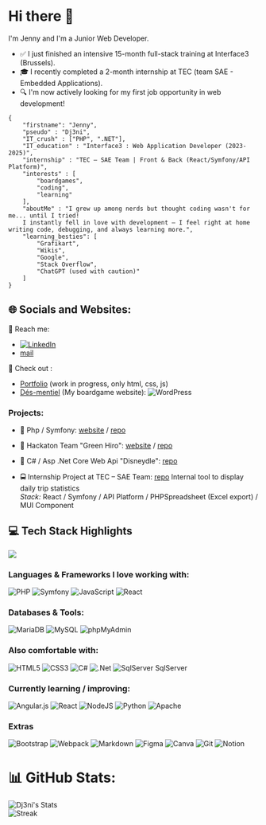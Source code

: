 # Hi there 👋

I'm Jenny and I'm a Junior Web Developer. 
- ✅ I just finished an intensive 15-month full-stack training at Interface3 (Brussels).
- 🎓 I recently completed a 2-month internship at TEC (team SAE - Embedded Applications).
- 🔍 I'm now actively looking for my first job opportunity in web development!

```
{
    "firstname": "Jenny",
    "pseudo" : "Dj3ni",
    "IT_crush" : ["PHP", ".NET"],
    "IT_education" : "Interface3 : Web Application Developer (2023-2025)",
    "internship" : "TEC – SAE Team | Front & Back (React/Symfony/API Platform)",
    "interests" : [
        "boardgames",
        "coding",
        "learning"
    ],
    "aboutMe" : "I grew up among nerds but thought coding wasn't for me... until I tried!
    I instantly fell in love with development — I feel right at home writing code, debugging, and always learning more.",
    "learning_besties": [
        "Grafikart",
        "Wikis",
        "Google",
        "Stack Overflow",
        "ChatGPT (used with caution)"
    ]
}

```

## 🌐 Socials and Websites:
📧 Reach me: 
- [![LinkedIn](https://img.shields.io/badge/LinkedIn-%230077B5.svg?logo=linkedin&logoColor=white)](https://linkedin.com/in/https://www.linkedin.com/in/jenny-fernandez-garcia/) 
- [mail](dj3n.dev@gmail.com)

👀 Check out : 
- [Portfolio](https://dj3ni.github.io/i3_Portfolio/) (work in progress, only html, css, js)
- [Dés-mentiel](https://desmentiel.be) (My boardgame website): ![WordPress](https://img.shields.io/badge/WordPress-%23117AC9.svg?style=plastic&logo=WordPress&logoColor=white)

### Projects:
- 🎲 Php / Symfony:
  [website](http://wad02.interface3.be/) /
  [repo](https://github.com/Dj3ni/I3_ProjetSymphony)

- 🍃 Hackaton Team "Green Hiro":
  [website](https://green-hiro.vercel.app/) /
  [repo](https://github.com/Dj3ni/Hackaton)
  
- 🏰 C# / Asp .Net Core Web Api "Disneydle":
  [repo](https://github.com/Dj3ni/Disneydle)

- 🚍 Internship Project at TEC – SAE Team:
  [repo](https://github.com/Dj3ni/Internship2025)
  Internal tool to display daily trip statistics  
  *Stack:* React / Symfony / API Platform / PHPSpreadsheet (Excel export) / MUI Component

## 💻 Tech Stack Highlights
![](https://github-readme-stats.vercel.app/api/top-langs/?username=Dj3ni&theme=dark&hide_border=false&include_all_commits=true&count_private=true&layout=compact)

### Languages & Frameworks I love working with:
![PHP](https://img.shields.io/badge/php-%23777BB4.svg?style=plastic&logo=php&logoColor=white)
![Symfony](https://img.shields.io/badge/symfony-%23000000.svg?style=plastic&logo=symfony&logoColor=white)
![JavaScript](https://img.shields.io/badge/javascript-%23323330.svg?style=plastic&logo=javascript&logoColor=%23F7DF1E)
![React](https://img.shields.io/badge/react-%2320232a.svg?style=plastic&logo=react&logoColor=%2361DAFB)

### Databases & Tools:
![MariaDB](https://img.shields.io/badge/MariaDB-003545?style=plastic&logo=mariadb&logoColor=white)
![MySQL](https://img.shields.io/badge/mysql-4479A1.svg?style=plastic&logo=mysql&logoColor=white)
![phpMyAdmin](https://img.shields.io/badge/phpMyAdmin-%23E8491D.svg?style=plastic&logo=phpmyadmin&logoColor=white)

### Also comfortable with:
![HTML5](https://img.shields.io/badge/html5-%23E34F26.svg?style=plastic&logo=html5&logoColor=white)
![CSS3](https://img.shields.io/badge/css3-%231572B6.svg?style=plastic&logo=css3&logoColor=white)
![C#](https://img.shields.io/badge/c%23-%23239120.svg?style=plastic&logo=csharp&logoColor=white)
![.Net](https://img.shields.io/badge/.NET-5C2D91?style=plastic&logo=.net&logoColor=white)
![SqlServer](https://img.shields.io/badge/sqlserver?style=plastic&logo=sqlserver&logoColor=white)
SqlServer

### Currently learning / improving:
![Angular.js](https://img.shields.io/badge/angular.js-%23E23237.svg?style=plastic&logo=angularjs&logoColor=white)
![React](https://img.shields.io/badge/react-%2320232a.svg?style=plastic&logo=react&logoColor=%2361DAFB)
![NodeJS](https://img.shields.io/badge/node.js-6DA55F?style=plastic&logo=node.js&logoColor=white)
![Python](https://img.shields.io/badge/python-3670A0?style=plastic&logo=python&logoColor=ffdd54)
![Apache](https://img.shields.io/badge/apache-%23D42029.svg?style=plastic&logo=apache&logoColor=white)

### Extras
![Bootstrap](https://img.shields.io/badge/bootstrap-%238511FA.svg?style=plastic&logo=bootstrap&logoColor=white)
![Webpack](https://img.shields.io/badge/webpack-%238DD6F9.svg?style=plastic&logo=webpack&logoColor=black)
![Markdown](https://img.shields.io/badge/markdown-%23000000.svg?style=plastic&logo=markdown&logoColor=white)
![Figma](https://img.shields.io/badge/figma-%23F24E1E.svg?style=plastic&logo=figma&logoColor=white) 
![Canva](https://img.shields.io/badge/Canva-%2300C4CC.svg?style=plastic&logo=Canva&logoColor=white) 
![Git](https://img.shields.io/badge/git-%23F05033.svg?style=plastic&logo=git&logoColor=white)
![Notion](https://img.shields.io/badge/Notion-%23000000.svg?style=plastic&logo=notion&logoColor=white)

# 📊 GitHub Stats:
![Dj3ni's Stats](https://github-readme-stats.vercel.app/api?username=Dj3ni&theme=vue-dark&show_icons=true&hide_border=true&count_private=true)  
![Streak](https://github-readme-streak-stats.herokuapp.com/?user=Dj3ni&theme=dark&hide_border=false)




<!-- Proudly created with GPRM ( https://gprm.itsvg.in ) -->
<!--
**Dj3ni/Dj3ni** is a ✨ _special_ ✨ repository because its `README.md` (this file) appears on your GitHub profile.

Here are some ideas to get you started:

- 🔭 I’m currently working on ...
- 🌱 I’m currently learning ...
- 👯 I’m looking to collaborate on ...
- 🤔 I’m looking for help with ...
- 💬 Ask me about ...
- 📫 How to reach me: ...
- 😄 Pronouns: ...
- ⚡ Fun fact: ...
-->
